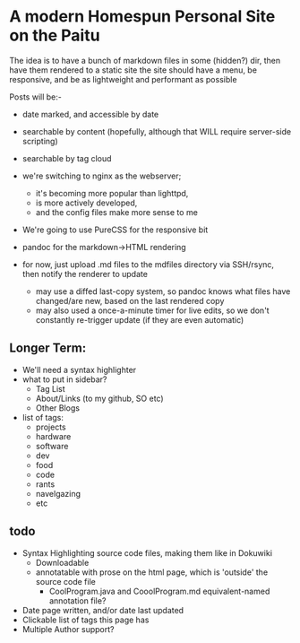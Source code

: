 A modern Homespun Personal Site on the Paitu
============================================

The idea is to have a bunch of markdown files in some (hidden?) dir, then have them rendered to a static site
the site should have a menu, be responsive, and be as lightweight and performant as possible

Posts will be:-

* date marked, and accessible by date
* searchable by content (hopefully, although that WILL require server-side scripting)
* searchable by tag cloud

* we're switching to nginx as the webserver;
	- it's becoming more popular than lighttpd,
	- is more actively developed,
	- and the config files make more sense to me
* We're going to use PureCSS for the responsive bit
* pandoc for the markdown->HTML rendering
* for now, just upload .md files to the mdfiles directory via SSH/rsync, then notify the renderer to update
	- may use a diffed last-copy system, so pandoc knows what files have changed/are new, based on the last rendered copy
	- may also used a once-a-minute timer for live edits, so we don't constantly re-trigger update (if they are even automatic)

Longer Term:
------------
* We'll need a syntax highlighter
* what to put in sidebar?
	- Tag List
	- About/Links (to my github, SO etc)
	- Other Blogs
* list of tags:
	- projects
	- hardware
	- software
	- dev
	- food
	- code
	- rants
	- navelgazing
	- etc

todo
----
* Syntax Highlighting source code files, making them like in Dokuwiki
	- Downloadable
	- annotatable with prose on the html page, which is 'outside' the source code file
		* CoolProgram.java and CooolProgram.md equivalent-named annotation file?
* Date page written, and/or date last updated
* Clickable list of tags this page has
* Multiple Author support?
